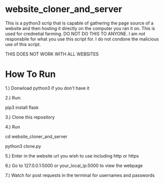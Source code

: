 # website_cloner_and_server

This is a python3 scrip that is capable of gathering the page source of a website and then hosting it directly on the computer you ran it on.
This is used for crednetial farming. DO NOT DO THIS TO ANYONE. I am not responsbile for what you use this script for. I do not condone the malicious use of this script.

THIS DOES NOT WORK WITH ALL WEBSITES


# How To Run
1.) Donwload python3 if you don't have it

2.) Run:

pip3 install flask

3.) Clone this repository

4.) Run

cd website_cloner_and_server

python3 clone.py

5.) Enter in the website url you wish to use including http or https

6.) Go to 127.0.0.1:5000 or your_local_ip:5000 to view the webpage

7.) Watch for post requests in the terminal for usernames and passwords
